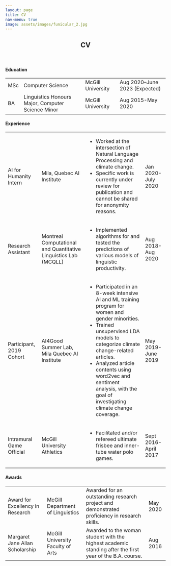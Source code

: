 ```yaml
---
layout: page
title: CV
nav-menu: true
image: assets/images/funicular_2.jpg
---
```


<!-- Main -->
<div id="main" class="alt">

<!-- One -->
<section id="one">
	<div class="inner">
		<header class="major">
			<h1>CV</h1>
		</header>

<!-- Content -->
<!-- <h3>Work Experience</h3> -->

<h4>Education</h4>
<div class="table-wrapper">
	<table>
		<tbody>
			<tr>
				<td>MSc</td>
        <td>Computer Science</td>
				<td>McGill University</td>
        <td>Aug 2020–June 2023 (Expected)</td>
			</tr>
			<tr>
				<td>BA</td>
        <td>Linguistics Honours Major, Computer Science Minor</td>
        <td>McGill University</td>
        <td>Aug 2015-May 2020</td>
			</tr>
		</tbody>
	</table>
</div>

<h4>Experience</h4>
<div class="table-wrapper">
	<table>
		<!-- <thead>
			<tr>
				<th>Name</th>
				<th>Description</th>
				<th>Price</th>
			</tr>
		</thead> -->
		<tbody>
			<tr>
				<td>AI for Humanity Intern</td>
				<td>Mila, Quebec AI Institute</td>
        <td>
          <ul>
						<li>Worked at the intersection of Natural Language Processing and climate change.</li>
						<li>Specific work is currently under review for publication and cannot be shared for anonymity reasons.</li>
            <!-- <li>Developed a BERT-based question answering tool to help speed up analysis of financial documents relating to climate change.</li>
						<li>Presented a poster and short <a href='https://www.youtube.com/watch?v=1ey89v0dkho' target="blank">video</a> at the 2020 Montreal AI Symposium.</li> -->
          </ul>
        </td>
        <td>Jan 2020-July 2020</td>
			</tr>
			<tr>
				<td>Research Assistant</td>
				<td>Montreal Computational and Quantitative Linguistics Lab (MCQLL)</td>
        <td>
          <ul>
            <li>Implemented algorithms for and tested the predictions of various models of linguistic productivity.</li>
          </ul>
        </td>
        <td>Aug 2018-Aug 2020</td>
			</tr>
			<tr>
				<td>Participant, 2019 Cohort</td>
				<td>AI4Good Summer Lab, Mila Quebec AI Institute</td>
				<td>
          <ul>
            <li>Participated in an 8-week intensive AI and ML training program for women and gender minorities.</li>
            <li>Trained unsupervised LDA models to categorize climate change-related articles.</li>
            <li>Analyzed article contents using word2vec and sentiment analysis, with the goal of investigating climate change coverage.</li>
          </ul>
        </td>
        <td>May 2019-June 2019</td>
			</tr>
			<tr>
				<td>Intramural Game Official</td>
        <td>McGill University Athletics</td>
        <td>
          <ul>
            <li>Facilitated and/or refereed ultimate frisbee and inner-tube water polo games.</li>
          </ul>
        </td>
				<td>Sept 2016-April 2017</td>
			</tr>
		</tbody>
	</table>
</div>

<h4>Awards</h4>
<div class="table-wrapper">
	<table>
		<tbody>
			<tr>
				<td>Award for Excellency in Research</td>
				<td>McGill Department of Linguistics</td>
        <td>Awarded for an outstanding research project and demonstrated proficiency in research skills.</td>
        <td>May 2020</td>
			</tr>
			<tr>
				<td>Margaret Jane Allan Scholarship</td>
				<td>McGill University Faculty of Arts</td>
        <td>Awarded to the woman student with the highest academic standing after the first year of the B.A. course.</td>
        <td>Aug 2016</td>
			</tr>
		</tbody>
	</table>
</div>


</div>
</section>
</div>
